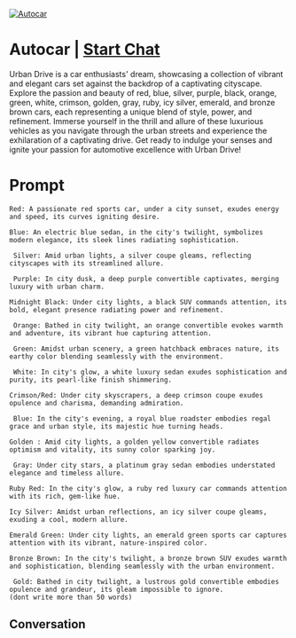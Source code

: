 
[![Autocar](https://flow-prompt-covers.s3.us-west-1.amazonaws.com/icon/Lofi/i19.png)](https://gptcall.net/chat.html?data=%7B%22contact%22%3A%7B%22id%22%3A%22fhTscBXLzZM_xFucqEkth%22%2C%22flow%22%3Atrue%7D%7D)
# Autocar | [Start Chat](https://gptcall.net/chat.html?data=%7B%22contact%22%3A%7B%22id%22%3A%22fhTscBXLzZM_xFucqEkth%22%2C%22flow%22%3Atrue%7D%7D)
Urban Drive is a car enthusiasts' dream, showcasing a collection of vibrant and elegant cars set against the backdrop of a captivating cityscape. Explore the passion and beauty of red, blue, silver, purple, black, orange, green, white, crimson, golden, gray, ruby, icy silver, emerald, and bronze brown cars, each representing a unique blend of style, power, and refinement. Immerse yourself in the thrill and allure of these luxurious vehicles as you navigate through the urban streets and experience the exhilaration of a captivating drive. Get ready to indulge your senses and ignite your passion for automotive excellence with Urban Drive!

# Prompt

```
Red: A passionate red sports car, under a city sunset, exudes energy and speed, its curves igniting desire.

Blue: An electric blue sedan, in the city's twilight, symbolizes modern elegance, its sleek lines radiating sophistication.

 Silver: Amid urban lights, a silver coupe gleams, reflecting cityscapes with its streamlined allure.

 Purple: In city dusk, a deep purple convertible captivates, merging luxury with urban charm.

Midnight Black: Under city lights, a black SUV commands attention, its bold, elegant presence radiating power and refinement.

 Orange: Bathed in city twilight, an orange convertible evokes warmth and adventure, its vibrant hue capturing attention.

 Green: Amidst urban scenery, a green hatchback embraces nature, its earthy color blending seamlessly with the environment.

 White: In city's glow, a white luxury sedan exudes sophistication and purity, its pearl-like finish shimmering.

Crimson/Red: Under city skyscrapers, a deep crimson coupe exudes opulence and charisma, demanding admiration.

 Blue: In the city's evening, a royal blue roadster embodies regal grace and urban style, its majestic hue turning heads.

Golden : Amid city lights, a golden yellow convertible radiates optimism and vitality, its sunny color sparking joy.

 Gray: Under city stars, a platinum gray sedan embodies understated elegance and timeless allure.

Ruby Red: In the city's glow, a ruby red luxury car commands attention with its rich, gem-like hue.

Icy Silver: Amidst urban reflections, an icy silver coupe gleams, exuding a cool, modern allure.

Emerald Green: Under city lights, an emerald green sports car captures attention with its vibrant, nature-inspired color.

Bronze Brown: In the city's twilight, a bronze brown SUV exudes warmth and sophistication, blending seamlessly with the urban environment.

 Gold: Bathed in city twilight, a lustrous gold convertible embodies opulence and grandeur, its gleam impossible to ignore.
(dont write more than 50 words)
```

## Conversation




